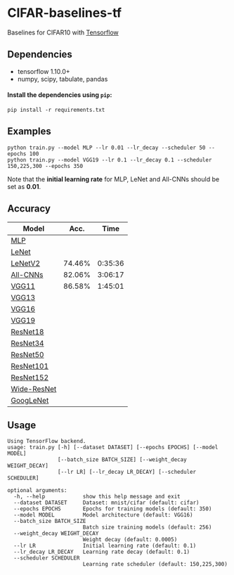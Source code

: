 # CIFAR-baselines-tf
Baselines for CIFAR10 with [Tensorflow](https://www.tensorflow.org/)

## Dependencies
- tensorflow 1.10.0+
- numpy, scipy, tabulate, pandas

#### Install the dependencies using `pip`:
```
pip install -r requirements.txt
```

## Examples
```
python train.py --model MLP --lr 0.01 --lr_decay --scheduler 50 --epochs 100
python train.py --model VGG19 --lr 0.1 --lr_decay 0.1 --scheduler 150,225,300 --epochs 350
```
Note that the __initial learning rate__ for MLP, LeNet and All-CNNs should be set as __0.01__.

## Accuracy
| Model             | Acc.        | Time        | 
| ----------------- |:-----------:|:-----------:|
| [MLP](https://github.com/wangjksjtu/CIFAR-baselines-tf/blob/master/models/mlp.py)     |           |           |
| [LeNet](http://yann.lecun.com/exdb/publis/pdf/lecun-01a.pdf)  |           |           |
| [LeNetV2](https://github.com/wangjksjtu/CIFAR-baselines-tf/blob/master/models/lenet_v2.py)        | 74.46%    | 0:35:36   |
| [All-CNNs](https://arxiv.org/abs/1412.6806)       | 82.06%    | 3:06:17   |
| [VGG11](https://arxiv.org/abs/1409.1556)          | 86.58%    | 1:45:01   |
| [VGG13](https://arxiv.org/abs/1409.1556)          |           |           |
| [VGG16](https://arxiv.org/abs/1409.1556)          |           |           |
| [VGG19](https://arxiv.org/abs/1409.1556)          |           |           |
| [ResNet18](https://arxiv.org/abs/1512.03385)      |           |           |
| [ResNet34](https://arxiv.org/abs/1512.03385)      |           |           |
| [ResNet50](https://arxiv.org/abs/1512.03385)      |           |           |
| [ResNet101](https://arxiv.org/abs/1512.03385)     |           |           |
| [ResNet152](https://arxiv.org/abs/1512.03385)     |           |           |
| [Wide-ResNet](https://arxiv.org/pdf/1605.07146)   |           |           |
| [GoogLeNet](https://arxiv.org/abs/1409.4842)      |           |           |

<!-- TODO
| [DenseNet121](https://arxiv.org/abs/1608.06993)   |           |           |
| [MobileNet](https://arxiv.org/abs/1704.04861)     |           |           |
| [MobileNetV2](https://arxiv.org/abs/1801.04381)   |           |           |
-->

<!-- TODO*2
| [ShuffleNet](https://arxiv.org/abs/1707.01083)    |           |           |
| [ShuffleNetV2](https://arxiv.org/abs/1807.11164)  |           |           |
-->


## Usage
```
Using TensorFlow backend.
usage: train.py [-h] [--dataset DATASET] [--epochs EPOCHS] [--model MODEL]
                [--batch_size BATCH_SIZE] [--weight_decay WEIGHT_DECAY]
                [--lr LR] [--lr_decay LR_DECAY] [--scheduler SCHEDULER]

optional arguments:
  -h, --help            show this help message and exit
  --dataset DATASET     Dataset: mnist/cifar (default: cifar)
  --epochs EPOCHS       Epochs for training models (default: 350)
  --model MODEL         Model architecture (default: VGG16)
  --batch_size BATCH_SIZE
                        Batch size training models (default: 256)
  --weight_decay WEIGHT_DECAY
                        Weight decay (default: 0.0005)
  --lr LR               Initial learning rate (default: 0.1)
  --lr_decay LR_DECAY   Learning rate decay (default: 0.1)
  --scheduler SCHEDULER
                        Learning rate scheduler (default: 150,225,300)
```